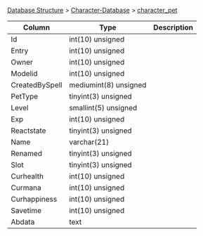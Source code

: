 [Database Structure](Database-Structure) > [Character-Database](Character-Database) > [character_pet](character_pet)

Column | Type | Description
--- | --- | ---
Id | int(10) unsigned | 
Entry | int(10) unsigned | 
Owner | int(10) unsigned | 
Modelid | int(10) unsigned | 
CreatedBySpell | mediumint(8) unsigned | 
PetType | tinyint(3) unsigned | 
Level | smallint(5) unsigned | 
Exp | int(10) unsigned | 
Reactstate | tinyint(3) unsigned | 
Name | varchar(21) | 
Renamed | tinyint(3) unsigned | 
Slot | tinyint(3) unsigned | 
Curhealth | int(10) unsigned | 
Curmana | int(10) unsigned | 
Curhappiness | int(10) unsigned | 
Savetime | int(10) unsigned | 
Abdata | text | 

